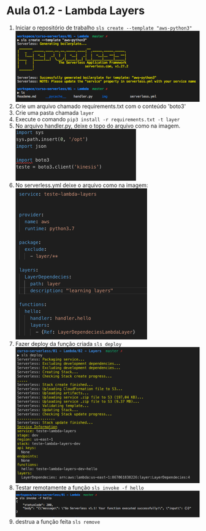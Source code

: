 # Aula 01.2 - Lambda Layers



 1. Iniciar o repositório de trabalho `sls create --template "aws-python3"`![img/slscreate.png](img/slscreate.png)
 2. Crie um arquivo chamado requirements.txt com o conteúdo 'boto3'
 3. Crie uma pasta chamada `layer`
 4. Execute o comando `pip3 install -r requirements.txt -t layer`
 5. No arquivo handler.py, deixe o topo do arquivo como na imagem. 
 ![img/topoarquivopython.png](img/topoarquivopython.png)
 6. No serverless.yml deixe o arquivo como na imagem: 
   ![img/yamllayers.png](img/yamllayers.png)
 7. Fazer deploy da função criada `sls deploy`![img/slsdeploy.png](img/slsdeploy.png) 
 8.  Testar remotamente a função `sls invoke -f hello`
![img/slsinvoke.png](img/slsinvoke.png)
 9. destrua a função feita `sls remove`



